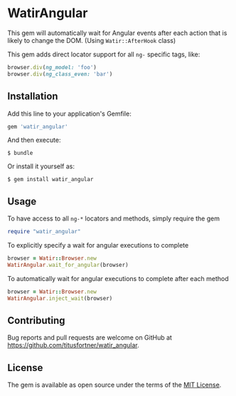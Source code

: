 # WatirAngular

This gem will automatically wait for Angular events after each action that is 
likely to change the DOM. (Using `Watir::AfterHook` class)

This gem adds direct locator support for all `ng-` specific tags, like:

```ruby
browser.div(ng_model: 'foo')
browser.div(ng_class_even: 'bar')
```

## Installation

Add this line to your application's Gemfile:

```ruby
gem 'watir_angular'
```

And then execute:

    $ bundle

Or install it yourself as:

    $ gem install watir_angular

## Usage

To have access to all `ng-*` locators and methods, simply require the gem 
```ruby
require "watir_angular"
```

To explicitly specify a wait for angular executions to complete
```ruby
browser = Watir::Browser.new
WatirAngular.wait_for_angular(browser)
```

To automatically wait for angular executions to complete after each method
```ruby
browser = Watir::Browser.new
WatirAngular.inject_wait(browser)
```

## Contributing

Bug reports and pull requests are welcome on GitHub at https://github.com/titusfortner/watir_angular.

## License

The gem is available as open source under the terms of the [MIT License](http://opensource.org/licenses/MIT).

